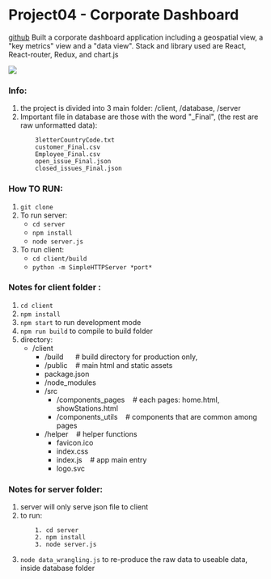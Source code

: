 # Project04 - Corporate Dashboard
[github](https://github.com/vdj4y/senior_web_ND_04Corp_dashboard)
Built a corporate dashboard application including a geospatial view, a "key metrics" view and a "data view". Stack and library used are React, React-router, Redux, and chart.js

<img src="https://github.com/vdj4y/senior_web_ND_04Corp_dashboard/blob/master/Screen%20Shot%202016-10-19%20at%201.59.57%20PM.png" />


### Info:
1. the project is divided into 3 main folder: /client, /database, /server
2. Important file in database are those with the word "_Final", (the rest are raw unformatted data):
    ```
        3letterCountryCode.txt
        customer_Final.csv
        Employee_Final.csv
        open_issue_Final.json
        closed_issues_Final.json
    ```


### How TO RUN:
1. `git clone`
2. To run server:
   * `cd server`
   * `npm install`
   * `node server.js`
3. To run client: 
   * `cd client/build`
   * `python -m SimpleHTTPServer *port*`



### Notes for client folder :
1. `cd client`
2. `npm install`
3. `npm start` to run development mode
4. `npm run build` to compile to build folder
5. directory: 
   * /client
     * /build    &nbsp;&nbsp; &nbsp;&nbsp;# build directory for production only, 
     * /public   &nbsp;&nbsp; # main html and static assets
     * package.json
     * /node_modules
     * /src
       * /components_pages  &nbsp;&nbsp; # each pages: home.html, showStations.html
       * /components_utils  &nbsp;&nbsp; # components that are common among pages
     * /helper   &nbsp;&nbsp; # helper functions
       * favicon.ico
       * index.css
       * index.js &nbsp;&nbsp;  # app main entry
       * logo.svc

### Notes for server folder:
1. server will only serve json file to client
2. to run:
   ```
       1. cd server
       2. npm install
       3. node server.js
   ```
3. `node data_wrangling.js` to re-produce the raw data to useable data, inside database folder
